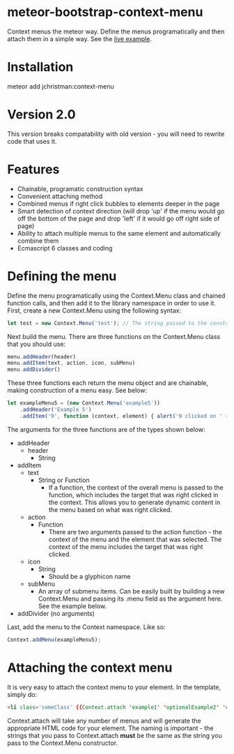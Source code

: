meteor-bootstrap-context-menu
=============================

Context menus the meteor way. Define the menus programatically and then attach them in a simple way. See the [live example](http://contextmenu.meteor.com/).

Installation
============

meteor add jchristman:context-menu

Version 2.0
===========

This version breaks compatability with old version - you will need to rewrite code that uses it.

Features
========

* Chainable, programatic construction syntax
* Convenient attaching method
* Combined menus if right click bubbles to elements deeper in the page
* Smart detection of context direction (will drop 'up' if the menu would go off the bottom of the page and drop 'left' if it would go off right side of page)
* Ability to attach multiple menus to the same element and automatically combine them
* Ecmascript 6 classes and coding

Defining the menu
=================

Define the menu programatically using the Context.Menu class and chained function calls, and then add it to the library namespace in order to use it. First, create a new Context.Menu using the following syntax:

```js
let test = new Context.Menu('test'); // The string passed to the constructor is its ID. It must be unique and will be used to attach the menu to your elements.
```

Next build the menu. There are three functions on the Context.Menu class that you should use:

```js
menu.addHeader(header)
menu.addItem(text, action, icon, subMenu)
menu.addDivider()
```

These three functions each return the menu object and are chainable, making construction of a menu easy. See below:

```js
let exampleMenu5 = (new Context.Menu('example5'))
    .addHeader('Example 5')
    .addItem('9', function (context, element) { alert('9 clicked on ' + context.target.id) })
```

The arguments for the three functions are of the types shown below:

* addHeader
    * header
        * String
* addItem
    * text
        * String or Function
            * If a function, the context of the overall menu is passed to the function, which includes the target that was right clicked in the context. This allows you to generate dynamic content in the menu based on what was right clicked.
    * action
        * Function
            * There are two arguments passed to the action function - the context of the menu and the element that was selected. The context of the menu includes the target that was right clicked.
    * icon
        * String
            * Should be a glyphicon name
    * subMenu
        * An array of submenu items. Can be easily built by building a new Context.Menu and passing its .menu field as the argument here. See the example below.
* addDivider (no arguments)

Last, add the menu to the Context namespace. Like so:

```js
Context.addMenu(exampleMenu5);
```

Attaching the context menu
========================

It is very easy to attach the context menu to your element. In the template, simply do:

```html
<li class='someClass' {{Context.attach 'example1' 'optionalExample2' 'optionalHoweverManyYouWant'}}></li>
```

Context.attach will take any number of menus and will generate the appropriate HTML code for your element. The naming is important - the strings that you pass to Context.attach **must** be the same as the string you pass to the Context.Menu constructor.
